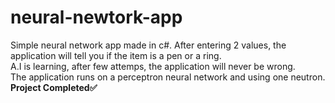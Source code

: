 # neural-newtork-app
Simple neural network app made in c#. After entering 2 values, the application will tell you if the item is a pen or a ring. <br>
A.I is learning, after few attemps, the application will never be wrong. <br>
The application runs on a perceptron neural network and using one neutron.<br>
<b>Project Completed<b/>:white_check_mark:
